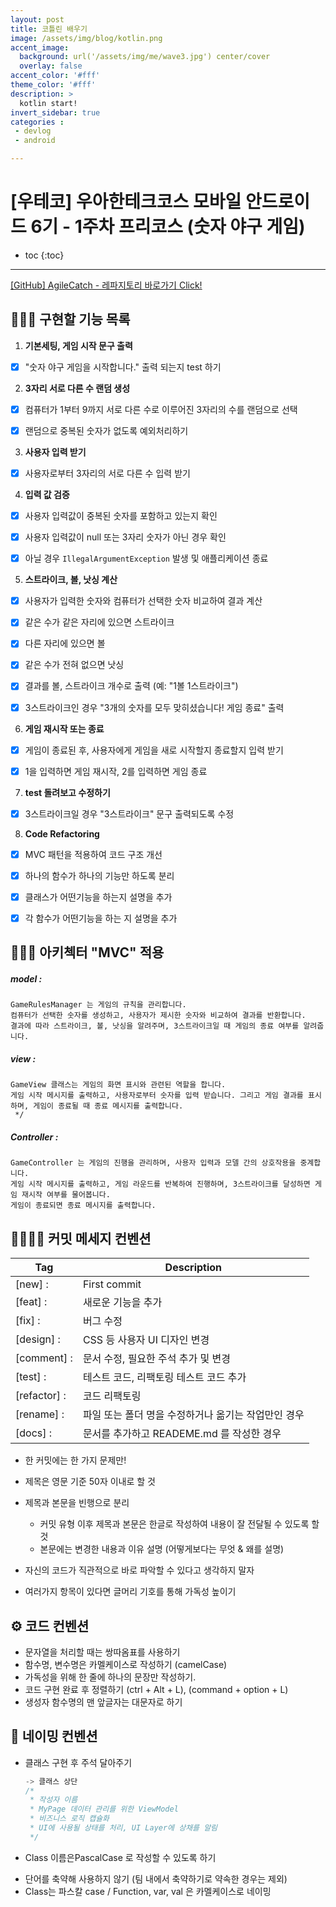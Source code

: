 ```yaml
---
layout: post
title: 코틀린 배우기
image: /assets/img/blog/kotlin.png
accent_image: 
  background: url('/assets/img/me/wave3.jpg') center/cover
  overlay: false
accent_color: '#fff'
theme_color: '#fff'
description: >
  kotlin start!
invert_sidebar: true
categories :
 - devlog	
 - android

---
```


# [우테코] 우아한테크코스 모바일 안드로이드 6기 - 1주차 프리코스 (숫자 야구 게임)

* toc
{:toc}
---

[[GitHub] AgileCatch - 레파지토리 바로가기 Click!](https://github.com/AgileCatch/kotlin-baseball-6/tree/AgileCatch)

## 👩🏻‍💻 **구현할 기능 목록**

1. **기본세팅, 게임 시작 문구 출력**

- [x] "숫자 야구 게임을 시작합니다." 출력 되는지 test 하기




2. **3자리 서로 다른 수 랜덤 생성**

- [x] 컴퓨터가 1부터 9까지 서로 다른 수로 이루어진 3자리의 수를 랜덤으로 선택
- [x] 랜덤으로 중복된 숫자가 없도록 예외처리하기




3. **사용자 입력 받기**

- [x] 사용자로부터 3자리의 서로 다른 수 입력 받기




4. **입력 값 검증**

- [x] 사용자 입력값이 중복된 숫자를 포함하고 있는지 확인
- [x] 사용자 입력값이 null 또는 3자리 숫자가 아닌 경우 확인
- [x] 아닐 경우 `IllegalArgumentException` 발생 및 애플리케이션 종료




5. **스트라이크, 볼, 낫싱 계산**

- [x] 사용자가 입력한 숫자와 컴퓨터가 선택한 숫자 비교하여 결과 계산
- [x] 같은 수가 같은 자리에 있으면 스트라이크
- [x] 다른 자리에 있으면 볼
- [x] 같은 수가 전혀 없으면 낫싱
- [x] 결과를 볼, 스트라이크 개수로 출력 (예: "1볼 1스트라이크")
- [x] 3스트라이크인 경우 "3개의 숫자를 모두 맞히셨습니다! 게임 종료" 출력




6. **게임 재시작 또는 종료**

- [x] 게임이 종료된 후, 사용자에게 게임을 새로 시작할지 종료할지 입력 받기
- [x] 1을 입력하면 게임 재시작, 2를 입력하면 게임 종료




7. **test 돌려보고 수정하기**
- [x] 3스트라이크일 경우 "3스트라이크" 문구 출력되도록 수정



8. **Code Refactoring**
- [x] MVC 패턴을 적용하여 코드 구조 개선
- [x] 하나의 함수가 하나의 기능만 하도록 분리
- [x] 클래스가 어떤기능을 하는지 설명을 추가
- [x] 각 함수가 어떤기능을 하는 지 설명을 추가



## 👩🏻‍💻 **아키첵터 "MVC" 적용**

##### model :

```
GameRulesManager 는 게임의 규칙을 관리합니다.
컴퓨터가 선택한 숫자를 생성하고, 사용자가 제시한 숫자와 비교하여 결과를 반환합니다.
결과에 따라 스트라이크, 볼, 낫싱을 알려주며, 3스트라이크일 때 게임의 종료 여부를 알려줍니다.
```

##### view :

```
GameView 클래스는 게임의 화면 표시와 관련된 역할을 합니다.
게임 시작 메시지를 출력하고, 사용자로부터 숫자를 입력 받습니다. 그리고 게임 결과를 표시하며, 게임이 종료될 때 종료 메시지를 출력합니다.
 */
```

##### Controller :

```
GameController 는 게임의 진행을 관리하며, 사용자 입력과 모델 간의 상호작용을 중계합니다.
게임 시작 메시지를 출력하고, 게임 라운드를 반복하여 진행하며, 3스트라이크를 달성하면 게임 재시작 여부를 물어봅니다.
게임이 종료되면 종료 메시지를 출력합니다.
```



## **🫱🏻‍🫲🏼 커밋 메세지 컨벤션**

| Tag          | Description                                         |
| ------------ | --------------------------------------------------- |
| [new] :      | First commit                                        |
| [feat] :     | 새로운 기능을 추가                                  |
| [fix] :      | 버그 수정                                           |
| [design] :   | CSS 등 사용자 UI 디자인 변경                        |
| [comment] :  | 문서 수정, 필요한 주석 추가 및 변경                 |
| [test] :     | 테스트 코드, 리팩토링 테스트 코드 추가              |
| [refactor] : | 코드 리팩토링                                       |
| [rename] :   | 파일 또는 폴더 명을 수정하거나 옮기는 작업만인 경우 |
| [docs] :   	 | 문서를 추가하고 READEME.md 를 작성한 경우|

*  한 커밋에는 한 가지 문제만!
* 제목은 영문 기준 50자 이내로 할 것
* 제목과 본문을 빈행으로 분리
  * 커밋 유형 이후 제목과 본문은 한글로 작성하여 내용이 잘 전달될 수 있도록 할 것
  * 본문에는 변경한 내용과 이유 설명 (어떻게보다는 무엇 & 왜를 설명)

* 자신의 코드가 직관적으로 바로 파악할 수 있다고 생각하지 말자
* 여러가지 항목이 있다면 글머리 기호를 통해 가독성 높이기



## **⚙️ 코드 컨벤션**

* 문자열을 처리할 때는 쌍따옴표를 사용하기
* 함수명, 변수명은 카멜케이스로 작성하기 (camelCase)
* 가독성을 위해 한 줄에 하나의 문장만 작성하기. 
* 코드 구현 완료 후 정렬하기 (ctrl + Alt + L), (command + option + L)
* 생성자 함수명의 맨 앞글자는 대문자로 하기



## **💬 네이밍 컨벤션**

* 클래스 구현 후 주석 달아주기

  ```kotlin
  -> 클래스 상단
  /*
   * 작성자 이름
   * MyPage 데이터 관리를 위한 ViewModel
   * 비즈니스 로직 캡슐화
   * UI에 사용될 상태를 처리, UI Layer에 상채를 알림
   */
  ```

* Class 이름은PascalCase 로 작성할 수 있도록 하기

- 단어를 축약해 사용하지 않기 (팀 내에서 축약하기로 약속한 경우는 제외)
- Class는 파스칼 case / Function, var, val 은 카멜케이스로 네이밍



